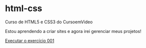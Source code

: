 # html-css
 Curso de HTML5 e CSS3 do CursoemVideo

 Estou aprendendo a criar sites e agora irei gerenciar meus projetos!

<a href="juliafclima.github.io/html-css/exercicios/ex001">Executar o exercício 001</a>
